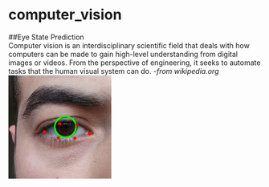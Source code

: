 # computer_vision
##Eye State Prediction  
Computer vision is an interdisciplinary scientific field that deals with how computers can be made to gain high-level understanding from digital images or videos. From the perspective of engineering, it seeks to automate tasks that the human visual system can do.  *-from wikipedia.org*
![alt text](./imgs/eye_state.gif)

